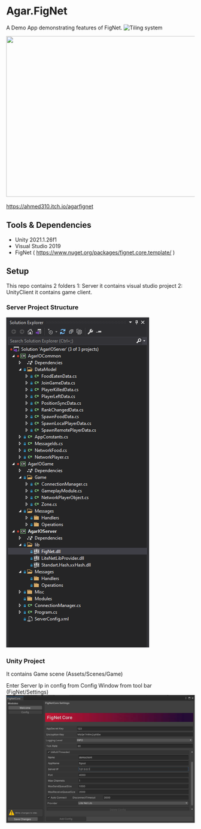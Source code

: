 # Agar.FigNet
A Demo App demonstrating features of FigNet.
![Tiling system](https://i.imgur.com/XQefkgX.gifv)

<img src="https://i.imgur.com/XQefkgX.gifv" width="850" height="429" />

https://ahmed310.itch.io/agarfignet

## Tools & Dependencies
- Unity 2021.1.26f1
- Visual Studio 2019
- FigNet ( https://www.nuget.org/packages/fignet.core.template/ )

## Setup

This repo contains 2 folders 1: Server it contains visual studio project 2: UnityClient it contains game client.

### Server Project Structure
<img src="https://github.com/Ahmed310/Agar.FigNet/blob/main/FigNetDemo/Screenshots/server_projects.png"/>

### Unity Project
It contains Game scene (Assets/Scenes/Game)

Enter Server Ip in config from Config Window from tool bar (FigNet/Settings)
<img src="https://github.com/Ahmed310/Agar.FigNet/blob/main/FigNetDemo/Screenshots/client_config.png"/>

